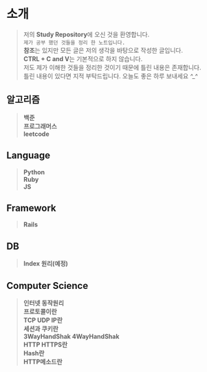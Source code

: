 # 소개
> 저의 **Study Repository**에 오신 것을 환영합니다.     
> `제가 공부 했던 것들을 정리 한 노트입니다.`      
> **참조**는 있지만 모든 글은 저의 생각을 바탕으로 작성한 글입니다.     
> **CTRL + C and V**는 기본적으로 하지 않습니다.      
> 저도 제가 이해한 것들을 정리한 것이기 때문에 틀린 내용은 존재합니다.    
> 틀린 내용이 있다면 지적 부탁드립니다. 오늘도 좋은 하루 보내세요 *^_^*    

## 알고리즘
> **백준**    
> **프로그래머스**    
> **leetcode**    

## Language
> **Python**    
> **Ruby**   
> **JS**    

## Framework
> **Rails**    

## DB
> **Index 원리(예정)**    

## Computer Science
> **인터넷 동작원리**   
> **프로토콜이란**    
> **TCP UDP IP란**    
> **세션과 쿠키란**     
> **3WayHandShak 4WayHandShak**    
> **HTTP HTTPS란**      
> **Hash란**    
> **HTTP메소드란**
 
